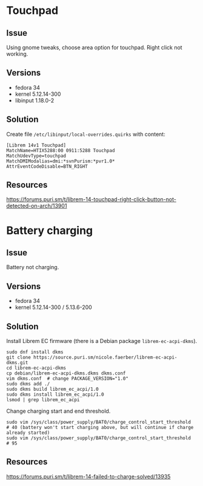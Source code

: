 # Touchpad

## Issue

Using gnome tweaks, choose area option for touchpad. Right click not working.

## Versions

- fedora 34
- kernel 5.12.14-300
- libinput 1.18.0-2

## Solution

Create file `/etc/libinput/local-overrides.quirks` with content:
```
[Librem 14v1 Touchpad]
MatchName=HTIX5288:00 0911:5288 Touchpad
MatchUdevType=touchpad
MatchDMIModalias=dmi:*svnPurism:*pvr1.0*
AttrEventCodeDisable=BTN_RIGHT
```

## Resources

https://forums.puri.sm/t/librem-14-touchpad-right-click-button-not-detected-on-arch/13901

# Battery charging

## Issue

Battery not charging.

## Versions

- fedora 34
- kernel 5.12.14-300 / 5.13.6-200

## Solution

Install Librem EC firmware (there is a Debian package `librem-ec-acpi-dkms`).

```
sudo dnf install dkms
git clone https://source.puri.sm/nicole.faerber/librem-ec-acpi-dkms.git
cd librem-ec-acpi-dkms
cp debian/librem-ec-acpi-dkms.dkms dkms.conf
vim dkms.conf  # change PACKAGE_VERSION="1.0"
sudo dkms add ./
sudo dkms build librem_ec_acpi/1.0
sudo dkms install librem_ec_acpi/1.0
lsmod | grep librem_ec_acpi
```

Change charging start and end threshold.

```
sudo vim /sys/class/power_supply/BAT0/charge_control_start_threshold  # 40 (battery won't start charging above, but will continue if charge already started)
sudo vim /sys/class/power_supply/BAT0/charge_control_start_threshold  # 95
```

## Resources

https://forums.puri.sm/t/librem-14-failed-to-charge-solved/13935

